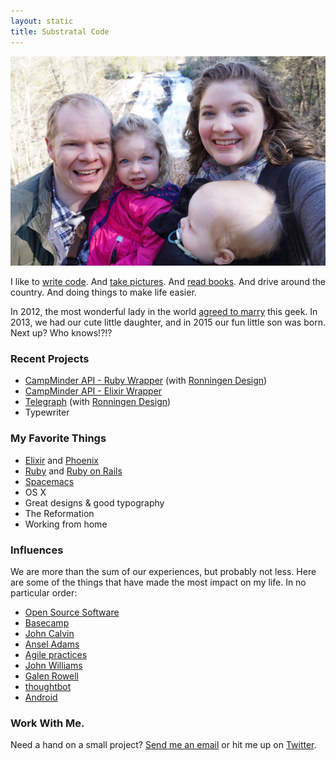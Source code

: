 ```yaml
---
layout: static
title: Substratal Code
---
```


<img src="/images/family.jpg" class="full" />

I like to [write code](https://github.com/GimliLongBow). And [take pictures](http://substratalcode.smugmug.com/). And [read books](https://www.goodreads.com/user/show/36469128-andrew-anderson). And drive around the country. And doing things to make life easier.

In 2012, the most wonderful lady in the world [agreed to marry](http://www.meandthegeek.com) this geek. In 2013, we had our cute little daughter, and in 2015 our fun little son was born. Next up? Who knows!?!?

### Recent Projects

- [CampMinder API - Ruby Wrapper](http://bitbucket.org/ronningendesign/campminder-ruby) (with [Ronningen Design](http://www.websitesthatdostuff.com))
- [CampMinder API - Elixir Wrapper](https://github.com/GimliLongBow/campminder-elixir)
- [Telegraph](http://gotelegraph.com/) (with [Ronningen Design](http://www.websitesthatdostuff.com))
- Typewriter

### My Favorite Things

- [Elixir](http://elixir-lang.org/) and [Phoenix](http://www.phoenixframework.org/)
- [Ruby](http://ruby-lang.org/) and [Ruby on Rails](http://rubyonrails.org/)
- [Spacemacs](http://spacemacs.org/)
- OS X
- Great designs & good typography
- The Reformation
- Working from home

### Influences

We are more than the sum of our experiences, but probably not less. Here are some of the things that have made the most impact on my life. In no particular order:

- [Open Source Software](http://opensource.org/)
- [Basecamp](http://basecamp.com)
- [John Calvin](http://www.ccel.org/ccel/calvin)
- [Ansel Adams](http://www.nytimes.com/2008/04/27/travel/27journeys.html)
- [Agile practices](http://www.amazon.com/Scrum-Breathtakingly-Brief-Agile-Introduction/dp/193796504X/)
- [John Williams](http://www.jwfan.com/?page_id=132)
- [Galen Rowell](http://www.toddskinner.com/portal/Galen/Gallery_8.htm)
- [thoughtbot](http://thoughtbot.com/)
- [Android](http://www.android.com/)


### Work With Me.

Need a hand on a small project? [Send me an email](mailto:andrew@substratalcode.com) or hit me up on [Twitter](https://twitter.com/gimlilongbow).
